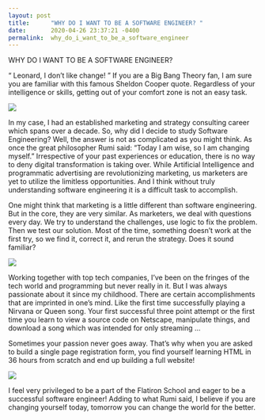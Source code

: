 ```yaml
---
layout: post
title:      "WHY DO I WANT TO BE A SOFTWARE ENGINEER? "
date:       2020-04-26 23:37:21 -0400
permalink:  why_do_i_want_to_be_a_software_engineer
---
```


WHY DO I WANT TO BE A SOFTWARE ENGINEER? 

 “ Leonard, I don’t like change! ” 
 If you are a Big Bang Theory fan,  I am sure you are familiar with this famous Sheldon Cooper quote. Regardless of your intelligence or skills, getting out of your comfort zone is not an easy task.
 
 ![](https://scontent-sjc3-1.xx.fbcdn.net/v/t1.0-9/11377143_10153059772388725_8196750064231238768_n.jpg?_nc_cat=104&_nc_sid=e3f864&_nc_ohc=Zyc-nZnJi5gAX8pDM7D&_nc_ht=scontent-sjc3-1.xx&oh=a6390a5062bbd360f12c2071f15f17f8&oe=5ECDE045)
 

 In my case, I had an established marketing and strategy consulting career which spans over a decade. So, why did I decide to study Software Engineering? Well, the answer is not as complicated as you might think. As once the  great philosopher  Rumi  said: “Today I am wise, so I am changing myself.”  Irrespective of your past experiences or education, there is no way to deny digital transformation is taking over. While Artificial Intelligence and programmatic advertising are revolutionizing marketing, us marketers are yet to utilize the limitless opportunities. And I think without truly understanding software engineering it is a difficult task to accomplish. 
 
 
One might think that marketing is a little different than software engineering. But in the core, they are very similar.  As marketers, we deal with questions every day. We try to understand the challenges, use logic to fix the problem. Then we test our solution. Most of the time, something doesn’t work at the first try, so we find it,  correct it, and rerun the strategy. Does it sound familiar? 

![](https://media0.giphy.com/media/cO2GMlSmqEhWko77KU/200.webp?cid=ecf05e47bb68c7a5da798c44443650b78001a725540722c8&rid=200.webphttp://)


Working together with top tech companies, I’ve been on the fringes of the tech world and programming but never really in it. But I was always passionate about it since my childhood. There are certain accomplishments that are imprinted in one’s mind. Like the first time successfully playing a Nirvana or Queen song. Your first successful three point attempt or the first time you learn to view a source code on  Netscape, manipulate things, and download a song which was intended for only streaming … 


Sometimes your passion never goes away. That’s why when  you are asked to build a single page registration form,   you find yourself  learning HTML in 36 hours from scratch and  end up  building a full   website! 


![](https://66.media.tumblr.com/f1afccdba4f87fed272116bc9a1ee5bc/f6fc7ad42964774c-c9/s540x810/76b077b2fa95ba2e8fdf6c33143bdf2916ca5a9a.png)

I feel very privileged to be a part of the Flatiron School and eager to be a successful software engineer! Adding to what Rumi said, I believe if you are changing yourself today, tomorrow you can change the world for the better. 























